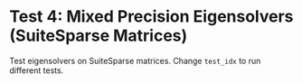 # Test 4: Mixed Precision Eigensolvers (SuiteSparse Matrices)

Test eigensolvers on SuiteSparse matrices. Change `test_idx` to run different tests.